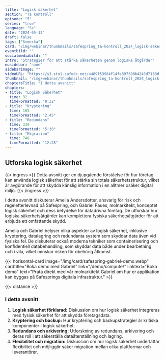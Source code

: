 ```yaml
---
title: "Logisk säkerhet"
section: "Ta kontroll"
episode: "5"
series: "true"
language: "Se"
date: "2024-05-13"
draft: false
tags: ["Svenska"]
card: "/img/webinar/thumbnails/safespring_ta-kontroll_2024_logisk-sakerhet.jpg"
eventbild: ""
socialmediabild: ""
intro: 'Strategier för att stärka säkerheten genom logiska åtgärder'
nosidebar: "none"
sidebarimage: ""
videoURL: "https://s3.sto1.safedc.net/a489f53964f14fe897308b4243d7138d:processedvideos/safespring_ta-kontroll_2024_logisk-sakerhet_final/master.m3u8"
thumbnail: "/img/webinar/thumbnails/safespring_ta-kontroll_2024_logisk-sakerhet.jpg"
chaptersTitle: "I detta avsnitt"
chapters:
- title: "Logisk Säkerhet"
  time: 32
  timeFormatted: "0:32"
- title: "Kryptering"
  time: 165
  timeFormatted: "2:45"
- title: "Redundans"
  time: 330
  timeFormatted: "5:30"
- title: "Migration"
  time: 748
  timeFormatted: "12:28"
---
```



## Utforska logisk säkerhet

{{< ingress >}}
Detta avsnitt ger en djupgående förståelse för hur företag kan använda logisk säkerhet för att stärka sin totala säkerhetsstruktur, vilket är avgörande för att skydda känslig information i en alltmer osäker digital miljö.
{{< /ingress >}}

I detta avsnitt diskuterar Amelia Andersdotter, ansvarig för risk och regelefterlevnad på Safespring, och Gabriel Paues, molnarkitekt, konceptet logisk säkerhet och dess betydelse för datadrivna företag. De utforskar hur logiska säkerhetsåtgärder kan komplettera fysiska säkerhetsåtgärder för att erbjuda ett omfattande skydd.

Amelia och Gabriel belyser olika aspekter av logisk säkerhet, inklusive kryptering, datalagring och redundanta system som skyddar data även vid fysiska fel. De diskuterar också moderna tekniker som containerisering och konfidentiell databehandling, som skyddar data både under bearbetning och i vila, vilket minskar risken för obehörig åtkomst.

{{< horisontal-card image="/img/card/safespring-gabriel-demo.webp" cardtitle="Boka demo med Gabriel" link="/demo/compute/" linktext="Boka demo" text="Prata direkt med vår molnarkitekt Gabriel om hur er applikation kan byggas på Safesprings digitala infrastruktur." >}}

{{< distance >}}

### I detta avsnitt
1. **Logisk säkerhet förklarad:** Diskussion om hur logisk säkerhet integreras med fysisk säkerhet för att skydda företagsdata.
2. **Kryptering och backup:** Hur kryptering och backupstrategier är kritiska komponenter i logisk säkerhet.
3. **Redundans och arkivering:** Utforskning av redundans, arkivering och deras roll i att säkerställa dataåterställning och lagring.
4. **Flexibilitet och migration:** Diskussion om hur logisk säkerhet underlättar flexibilitet och möjliggör säker migration mellan olika plattformar och leverantörer.

